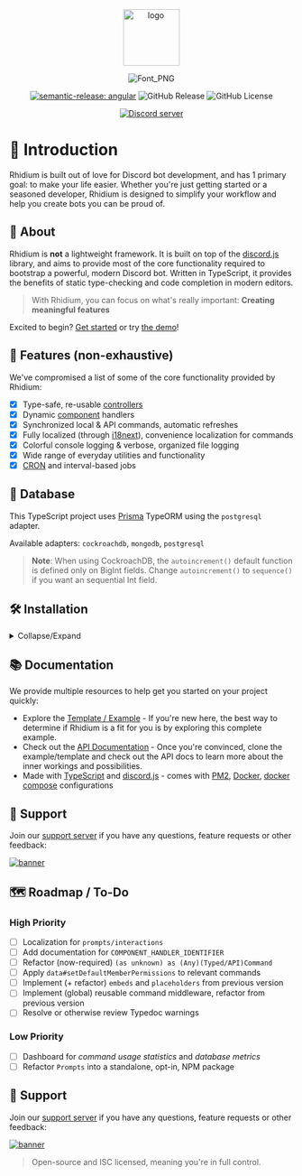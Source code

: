 <div align="center">
  <a href="https://rhidium.xyz"><img src="https://github.com/rhidium/core/assets/57721238/e6d25fa1-07cb-4284-a02a-f73fe7ef3878" width="100" alt="logo" /></a>

![Font_PNG](https://github.com/rhidium/core/assets/57721238/9ccc5763-8336-4d1e-8187-a738bafdc519)

[![semantic-release: angular](https://img.shields.io/badge/semantic--release-angular-e10079?logo=semantic-release)](https://github.com/semantic-release/semantic-release)
![GitHub Release](https://img.shields.io/github/v/release/rhidium/rhidium)
![GitHub License](https://img.shields.io/github/license/rhidium/rhidium)

  <p>
    <a href="https://discord.gg/mirasaki"><img src="https://img.shields.io/discord/793894728847720468?color=5865F2&logo=discord&logoColor=white" alt="Discord server" /></a>
  </p>

</div>

# 👋 Introduction

Rhidium is built out of love for Discord bot development, and has 1 primary goal: to make your life easier. Whether you're just getting started or a seasoned developer, Rhidium is designed to simplify your workflow and help you create bots you can be proud of.

## 🤝 About

Rhidium is **not** a lightweight framework. It is built on top of the [discord.js](https://discord.js.org/#/) library, and aims to provide most of the core functionality required to bootstrap a powerful, modern Discord bot. Written in TypeScript, it provides the benefits of static type-checking and code completion in modern editors.

> With Rhidium, you can focus on what's really important: **Creating meaningful features**

Excited to begin? [Get started](#-installation) or try [the demo](#-support)!

## 🤩 Features (non-exhaustive)

We've compromised a list of some of the core functionality provided by Rhidium:

- [x] Type-safe, re-usable [controllers](https://rhidium.xyz/modules/Commands.Controllers.html)
- [x] Dynamic [component](https://rhidium.xyz/modules/Commands.html) handlers
- [x] Synchronized local & API commands, automatic refreshes
- [x] Fully localized (through [i18next](https://www.npmjs.com/package/i18next)), convenience localization for commands
- [x] Colorful console logging & verbose, organized file logging
- [x] Wide range of everyday utilities and functionality
- [x] [CRON](https://crontab.guru/) and interval-based jobs

## 💽 Database

This TypeScript project uses [Prisma](https://www.prisma.io/docs/getting-started/quickstart) TypeORM using the `postgresql` adapter.

Available adapters: `cockroachdb`, `mongodb`, `postgresql`

> **Note**: When using CockroachDB, the `autoincrement()` default function is defined only on BigInt fields. Change `autoincrement()` to `sequence()` if you want an sequential Int field.

## 🛠️ Installation

<details>

<summary>Collapse/Expand</summary>

Please note, a [Discord Application](https://wiki.mirasaki.dev/docs/discord-create-application#go-to-discord-developer-portal) is required for both installation methods.

### 📦 Run as a Docker container (preferred)

The quickest, and easiest, way to host/use this bot template is by deploying it inside of a [Docker](https://www.docker.com/) container. We recommend [Docker Desktop](https://www.docker.com/products/docker-desktop/).

1. Download the [latest release](https://github.com/rhidium/rhidium/releases`) or `git clone git@github.com:rhidium/rhidium.git` the repo
2. Run `pnpm setup:linux` or `pnpm setup:windows` (depending on your OS) in the project root folder
3. Edit the newly created `.env` and `/config/config.json` files and provide your configuration
4. Start the application: `docker compose up`

### 🖥️ Run as a plain NodeJS app

1. Install the additional pre-requisites:
   - [Node.js](https://nodejs.org/en/) v16.6.0 or newer
   - [PostgreSQL](https://www.postgresql.org/) v13 or newer
2. Download the [latest release](https://github.com/rhidium/rhidium/releases`) or `git clone git@github.com:rhidium/rhidium.git` the repo
3. Run `pnpm setup:linux` or `pnpm setup:windows` in the project root folder
4. Edit the newly created `.env` and `/config/config.json` files and provide your configuration
5. Start the application: `pnpm start` for production, and `pnpm dev` for local development

## ⚙️ Configuration

The configuration for this project can be found [here](/config/config.example.json), and should be very straight-forward.

```json
{
  "client": {
    "id": "", // Client id from https://discord.dev/application
    "token": "", // Client/bot token from https://discord.dev/application
    "development_server_id": "" // Only needed for developers/development environments
  },
  "permissions": {
    "owner_id": "1148597817498140774", // The discord user id of the bot owner
    "system_administrator_ids": [], // List of discord user ids for system administrators
    "developer_ids": [] // List of discord user ids for developers
  }
}
```

> Additionally, feel free to explore the [personalization options](/config/extended-config.example.json).

### dotenv

The `.env` file holds your secrets and other environmental values. Let's explain the different keys here:

```bash
NODE_ENV=production # The node environment your bot is running in. Available values: production, development

# ---------------------------------- Database ---------------------------------- #
POSTGRES_HOST=localhost # Change to "database" if using docker (compose)
POSTGRES_PORT=5432 # The port your PostgreSQL server is running on. Default is 5432.
POSTGRES_USER=postgres # The username for your PostgreSQL server. Default is "postgres".
POSTGRES_PASSWORD=CHANGE_ME # The password for your PostgreSQL server.
POSTGRES_DB=rhidium # The name of the database to connect to. Default is "rhidium".

# The database URL for connecting to the (PostgreSQL) database. You generally don't
# need to change this, but you can if you want to use a different database or schema.
DATABASE_URL="postgresql://${POSTGRES_USER}:${POSTGRES_PASSWORD}@${POSTGRES_HOST}:${POSTGRES_PORT}/${POSTGRES_DB}?schema=public"

```

</details>

## 📚 Documentation

We provide multiple resources to help get you started on your project quickly:

- Explore the [Template / Example](https://github.com/rhidium/rhidium) - If you're new here, the best way to determine if Rhidium is a fit for you is by exploring this complete example.
- Check out the [API Documentation](https://rhidium.xyz/modules.html) - Once you're convinced, clone the example/template and check out the API docs to learn more about the inner workings and possibilities.
- Made with [TypeScript](https://www.typescriptlang.org/) and [discord.js](https://discord.js.org/) - comes with [PM2](https://pm2.io/), [Docker](https://www.docker.com/), [docker compose](https://docs.docker.com/compose/) configurations

## 🙋 Support

Join our [support server](https://discord.gg/mirasaki) if you have any questions, feature requests or other feedback:

[![banner](https://invidget.switchblade.xyz/mirasaki)](https://discord.gg/mirasaki)

## 🗺️ Roadmap / To-Do

### High Priority

- [ ] Localization for `prompts/interactions`
- [ ] Add documentation for `COMPONENT_HANDLER_IDENTIFIER`
- [ ] Refactor (now-required) `(as unknown) as (Any)(Typed/API)Command`
- [ ] Apply `data#setDefaultMemberPermissions` to relevant commands
- [ ] Implement (+ refactor) `embeds` and `placeholders` from previous version
- [ ] Implement (global) reusable command middleware, refactor from previous version
- [ ] Resolve or otherwise review Typedoc warnings

### Low Priority

- [ ] Dashboard for _command usage statistics_ and _database metrics_
- [ ] Refactor `Prompts` into a standalone, opt-in, NPM package

## 🙋 Support

Join our [support server](https://discord.gg/mirasaki) if you have any questions, feature requests or other feedback:

[![banner](https://invidget.switchblade.xyz/mirasaki)](https://discord.gg/mirasaki)

> Open-source and ISC licensed, meaning you're in full control.
